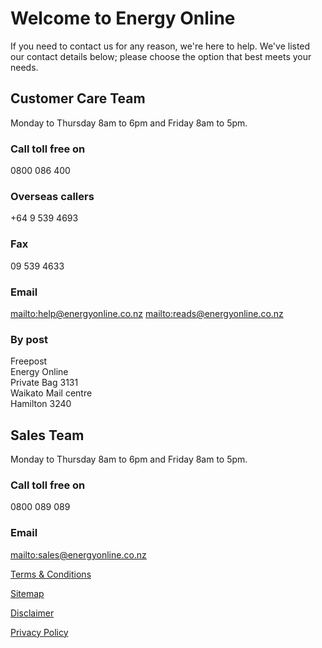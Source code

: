 # Welcome to Energy Online
<p class="intro">If you need to contact us for any reason, we're here to help. We've listed our contact details below; please choose the option that best meets your needs.</p>


## Customer Care Team
Monday to Thursday 8am to 6pm and Friday 8am to 5pm.

### Call toll free on
0800 086 400

### Overseas callers
+64 9 539 4693

### Fax
09 539 4633

### Email
<mailto:help@energyonline.co.nz>
<mailto:reads@energyonline.co.nz>

### By post
Freepost  
Energy Online  
Private Bag 3131  
Waikato Mail centre  
Hamilton 3240

## Sales Team
Monday to Thursday 8am to 6pm and Friday 8am to 5pm.

### Call toll free on
0800 089 089

### Email
<mailto:sales@energyonline.co.nz>

[Terms & Conditions](http://www.energyonline.co.nz/terms)

[Sitemap](http://www.energyonline.co.nz/home/site_map)

[Disclaimer](http://www.energyonline.co.nz/home/site_map/disclaimer)

[Privacy Policy](http://www.energyonline.co.nz/home/site_map/privacy_policy)

